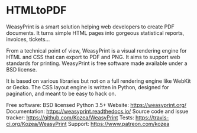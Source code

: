 # HTMLtoPDF
WeasyPrint is a smart solution helping web developers to create PDF documents. It turns simple HTML pages into gorgeous statistical reports, invoices, tickets…

From a technical point of view, WeasyPrint is a visual rendering engine for HTML and CSS that can export to PDF and PNG. It aims to support web standards for printing. WeasyPrint is free software made available under a BSD license.

It is based on various libraries but not on a full rendering engine like WebKit or Gecko. The CSS layout engine is written in Python, designed for pagination, and meant to be easy to hack on.

Free software: BSD licensed
Python 3.5+
Website: https://weasyprint.org/
Documentation: https://weasyprint.readthedocs.io/
Source code and issue tracker: https://github.com/Kozea/WeasyPrint
Tests: https://travis-ci.org/Kozea/WeasyPrint
Support: https://www.patreon.com/kozea
